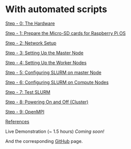 # With automated scripts

[Step - 0: The Hardware](step0.md) 

[Step - 1: Prepare the Micro-SD cards for Raspberry Pi OS](step1.md)

[Step - 2: Network Setup](step2.md)

[Step - 3: Setting Up the Master Node](step3.md)

[Step - 4: Setting Up the Worker Nodes](step4.md)

[Step - 5: Configuring SLURM on master Node](step5.md)

[Step - 6: Configuring SLURM on Compute Nodes](step6.md)

[Step - 7: Test SLURM](step7.md)

[Step - 8: Powering On and Off (Cluster)](step8.md)

[Step - 9: OpenMPI](step9.md)

[References](references.md)

Live Demonstration (~ 1.5 hours) _Coming soon!_

And the corresponding [GitHub](https://github.com/sayanadhikari/wipi/tree/automated) page.
